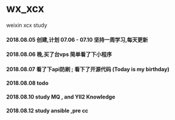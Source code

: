 # wx_xcx
weixin xcx study
#### 2018.08.05 创建,计划 07.06 - 07.10 坚持一周学习,每天更新
#### 2018.08.06 晚,买了台vps 简单看了下小程序
#### 2018.08.07 看了下api防刷 ; 看下了开源代码 (Today is my birthday)
#### 2018.08.08 todo
#### 2018.08.10 study MQ , and YII2 Knowledge
#### 2018.08.12 study ansible ,pre cc
